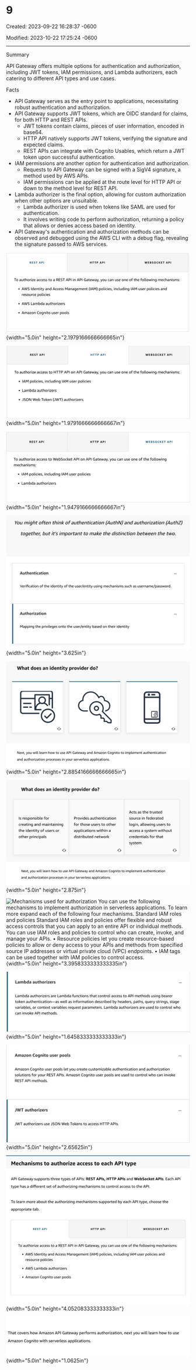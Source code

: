 # 9

Created: 2023-09-22 16:28:37 -0600

Modified: 2023-10-22 17:25:24 -0600

---

Summary

API Gateway offers multiple options for authentication and authorization, including JWT tokens, IAM permissions, and Lambda authorizers, each catering to different API types and use cases.

Facts

- API Gateway serves as the entry point to applications, necessitating robust authentication and authorization.
- API Gateway supports JWT tokens, which are OIDC standard for claims, for both HTTP and REST APIs.
  - JWT tokens contain claims, pieces of user information, encoded in base64.
  - HTTP API natively supports JWT tokens, verifying the signature and expected claims.
  - REST APIs can integrate with Cognito Usables, which return a JWT token upon successful authentication.
- IAM permissions are another option for authentication and authorization.
  - Requests to API Gateway can be signed with a SigV4 signature, a method used by AWS APIs.
  - IAM permissions can be applied at the route level for HTTP API or down to the method level for REST API.
- Lambda authorizer is the final option, allowing for custom authorization when other options are unsuitable.
  - Lambda authorizer is used when tokens like SAML are used for authentication.
  - It involves writing code to perform authorization, returning a policy that allows or denies access based on identity.
- API Gateway's authentication and authorization methods can be observed and debugged using the AWS CLI with a debug flag, revealing the signature passed to AWS services.





![](../../../media/AWS-Developing-Serverless-Solutions-on-AWS-Module-3-9-image1.png){width="5.0in" height="2.1979166666666665in"}



![](../../../media/AWS-Developing-Serverless-Solutions-on-AWS-Module-3-9-image2.png){width="5.0in" height="1.9791666666666667in"}





![](../../../media/AWS-Developing-Serverless-Solutions-on-AWS-Module-3-9-image3.png){width="5.0in" height="1.9479166666666667in"}



![You might often think of authentication (AuthN) and authorization (AuthZ) together, but it's important to make the distinction between the two. Authentication Verification of the identity of the user/entity using mechanisms such as username/password. Authorization Mapping the privileges onto the user/entity based on their identity ](../../../media/AWS-Developing-Serverless-Solutions-on-AWS-Module-3-9-image4.png){width="5.0in" height="3.625in"}



![What does an identity provider do? Next, you will learn how to use API Gateway and Amazon Cognito to implement authentication and authorization processes in your serverless applications. ](../../../media/AWS-Developing-Serverless-Solutions-on-AWS-Module-3-9-image5.png){width="5.0in" height="2.8854166666666665in"}



![What does an identity provider do? Is responsible for creating and maintaining the identity of users or other principals Provides authentication for those users to other applications within a distributed network Acts as the trusted source in federated login, allowing users to access a system without credentials for that system Next, you will learn how to use API Gateway and Amazon Cognito to implement authentication and authorization processes in your serverless applications. ](../../../media/AWS-Developing-Serverless-Solutions-on-AWS-Module-3-9-image6.png){width="5.0in" height="2.875in"}



![Mechanisms used for authorization You can use the following mechanisms to implement authorization in serverless applications. To learn more expand each of the following four mechanisms. Standard IAM roles and policies Standard IAM roles and policies offer flexible and robust access controls that you can apply to an entire API or individual methods. You can use IAM roles and policies to control who can create, invoke, and manage your APIs. • Resource policies let you create resource-based policies to allow or deny access to your APIs and methods from specified source IP addresses or virtual private cloud (VPC) endpoints. • IAM tags can be used together with IAM policies to control access. ](../../../media/AWS-Developing-Serverless-Solutions-on-AWS-Module-3-9-image7.png){width="5.0in" height="3.3958333333333335in"}



![Lambda authorizers Lambda authorizers are Lambda functions that control access to API methods using bearer token authentication---as well as information described by headers, paths, query strings, stage variables, or context variables request parameters. Lambda authorizers are used to control who can invoke API methods. ](../../../media/AWS-Developing-Serverless-Solutions-on-AWS-Module-3-9-image8.png){width="5.0in" height="1.6458333333333333in"}



![](../../../media/AWS-Developing-Serverless-Solutions-on-AWS-Module-3-9-image9.png){width="5.0in" height="2.65625in"}



![](../../../media/AWS-Developing-Serverless-Solutions-on-AWS-Module-3-9-image10.png){width="5.0in" height="4.052083333333333in"}



![That covers how Amazon API Gateway performs authorization, next you will learn how to use Amazon Cognito with serverless applications. ](../../../media/AWS-Developing-Serverless-Solutions-on-AWS-Module-3-9-image11.png){width="5.0in" height="1.0625in"}













